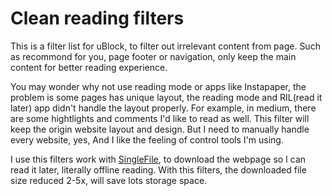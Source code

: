# Clean reading filters
This is a filter list for uBlock, to filter out irrelevant content from page. Such as recommond for you, page footer or navigation, only keep the main content for better reading experience.

You may wonder why not use reading mode or apps like Instapaper, the problem is some pages has unique layout, the reading mode and RIL(read it later) app didn't handle the layout properly. For example, in medium, there are some hightlights and comments I'd like to read as well. This filter will keep the origin website layout and design. But I need to manually handle every website, yes, And I like the feeling of control tools I'm using.

I use this filters work with [SingleFile](https://github.com/gildas-lormeau/SingleFile), to download the webpage so I can read it later, literally offline reading. With this filters, the downloaded file size reduced 2-5x, will save lots storage space.
